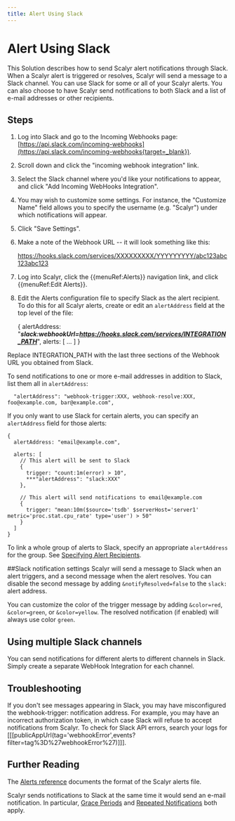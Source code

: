 ```yaml
---
title: Alert Using Slack
---
```


# Alert Using Slack

This Solution describes how to send Scalyr alert notifications through Slack. When a Scalyr alert is triggered or
resolves, Scalyr will send a message to a Slack channel. You can use Slack for some or all of your Scalyr alerts.
You can also choose to have Scalyr send notifications to both Slack and a list of e-mail addresses or other
recipients.


## Steps

1. Log into Slack and go to the Incoming Webhooks page: [https://api.slack.com/incoming-webhooks](https://api.slack.com/incoming-webhooks{target=_blank}).

2. Scroll down and click the "incoming webhook integration" link.

3. Select the Slack channel where you'd like your notifications to appear, and click "Add Incoming WebHooks Integration".

4. You may wish to customize some settings. For instance, the "Customize Name" field allows you to specify the username
(e.g. "Scalyr") under which notifications will appear.

5. Click "Save Settings".

6. Make a note of the Webhook URL -- it will look something like this:

    https://hooks.slack.com/services/XXXXXXXXX/YYYYYYYYY/abc123abc123abc123

7. Log into Scalyr, click the {{menuRef:Alerts}} navigation link, and click {{menuRef:Edit Alerts}}.

8. Edit the Alerts configuration file to specify Slack as the alert recipient. To do this for all Scalyr alerts,
create or edit an ``alertAddress`` field at the top level of the file:

    {
      alertAddress: "***slack:webhookUrl=https://hooks.slack.com/services/INTEGRATION_PATH***",
      alerts: [
        ...
      ]
    }

Replace INTEGRATION_PATH with the last three sections of the Webhook URL you obtained from Slack.

To send notifications to one or more e-mail addresses in addition to Slack, list them all in ``alertAddress``:

      "alertAddress": "webhook-trigger:XXX, webhook-resolve:XXX, foo@example.com, bar@example.com",

If you only want to use Slack for certain alerts, you can specify an ``alertAddress`` field for those alerts:

    {
      alertAddress: "email@example.com",

      alerts: [
        // This alert will be sent to Slack
        {
          trigger: "count:1m(error) > 10",
          ***"alertAddress": "slack:XXX"
        },

        // This alert will send notifications to email@example.com
        {
          trigger: "mean:10m($source='tsdb' $serverHost='server1' metric='proc.stat.cpu_rate' type='user') > 50"
        }
      ]
    }

To link a whole group of alerts to Slack, specify an appropriate ``alertAddress`` for the group. See
[Specifying Alert Recipients](/help/alerts#recipients).

##Slack notification settings
Scalyr will send a message to Slack when an alert triggers, and a second message when the
alert resolves. You can disable the second message by adding ``&notifyResolved=false`` to the
``slack:`` alert address.

You can customize the color of the trigger message by adding ``&color=red``, ``&color=green``, or ``&color=yellow``.
 The resolved notification (if enabled) will always use color ``green``.

## Using multiple Slack channels

You can send notifications for different alerts to different channels in Slack. Simply create a separate WebHook
Integration for each channel.


## Troubleshooting

If you don't see messages appearing in Slack, you may have misconfigured the webhook-trigger: notification address.
For example, you may have an incorrect authorization token, in which case Slack will refuse to accept notifications
from Scalyr. To check for Slack API errors, search your logs for
[[[publicAppUrl(tag='webhookError',events?filter=tag%3D%27webhookError%27)]]].


## Further Reading

The [Alerts reference](/help/alerts) documents the format of the Scalyr alerts file.

Scalyr sends notifications to Slack at the same time it would send an e-mail notification. In particular,
[Grace Periods](/help/alerts#gracePeriod) and 
[Repeated Notifications](/help/alerts#renotification) both apply.